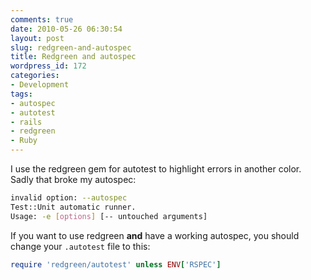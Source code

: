 ```yaml
---
comments: true
date: 2010-05-26 06:30:54
layout: post
slug: redgreen-and-autospec
title: Redgreen and autospec
wordpress_id: 172
categories:
- Development
tags:
- autospec
- autotest
- rails
- redgreen
- Ruby
---
```


I use the redgreen gem for autotest to highlight errors in another color. Sadly
that broke my autospec:

``` bash
invalid option: --autospec
Test::Unit automatic runner.
Usage: -e [options] [-- untouched arguments]
```

If you want to use redgreen **and** have a working autospec, you should change
your `.autotest` file to this:

``` ruby
require 'redgreen/autotest' unless ENV['RSPEC']
```
